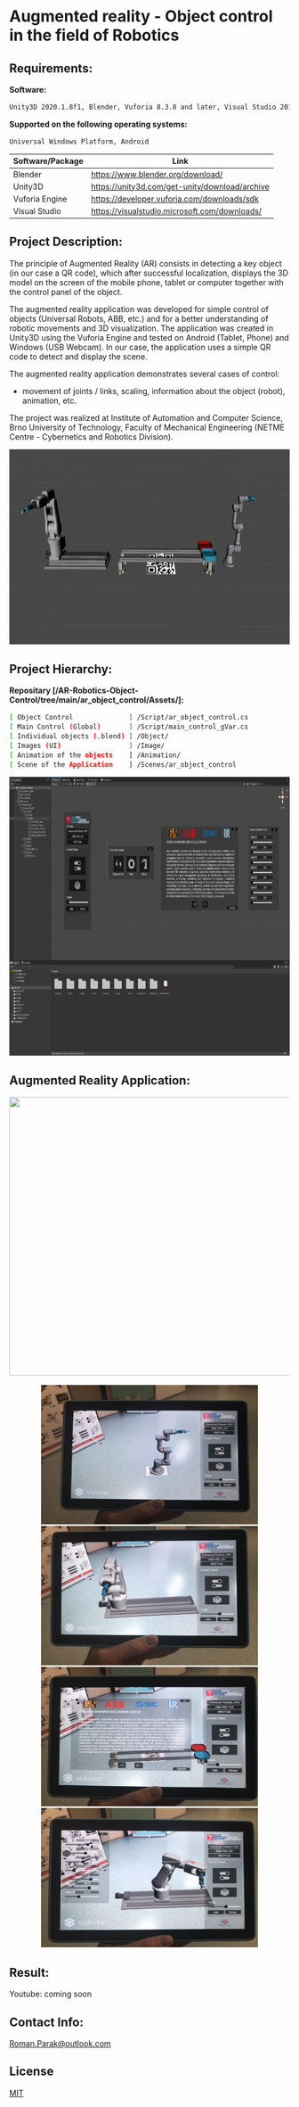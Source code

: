 # Augmented reality - Object control in the field of Robotics

## Requirements:

**Software:**
```bash
Unity3D 2020.1.8f1, Blender, Vuforia 8.3.8 and later, Visual Studio 2017/2019
```

**Supported on the following operating systems:**
```bash
Universal Windows Platform, Android
```

| Software/Package      | Link                                                                                  |
| --------------------- | ------------------------------------------------------------------------------------- |
| Blender               | https://www.blender.org/download/                                                     |
| Unity3D               | https://unity3d.com/get-unity/download/archive                                        |
| Vuforia Engine        | https://developer.vuforia.com/downloads/sdk                                           |
| Visual Studio         | https://visualstudio.microsoft.com/downloads/                                         |

## Project Description:
The principle of Augmented Reality (AR) consists in detecting a key object (in our case a QR code), which after successful localization, displays the 3D model on the screen of the mobile phone, tablet or computer together with the control panel of the object.

The augmented reality application was developed for simple control of objects (Universal Robots, ABB, etc.) and for a better understanding of robotic movements and 3D visualization. The application was created in Unity3D using the Vuforia Engine and tested on Android (Tablet, Phone) and Windows (USB Webcam). In our case, the application uses a simple QR code to detect and display the scene.

The augmented reality application demonstrates several cases of control:
- movement of joints / links, scaling, information about the object (robot), animation, etc.

The project was realized at Institute of Automation and Computer Science, Brno University of Technology, Faculty of Mechanical Engineering (NETME Centre - Cybernetics and Robotics Division).

<p align="center">
<img src="https://github.com/rparak/AR-Robotics-Object-Control/blob/main/images/2.PNG" width="700" height="350">
</p>

## Project Hierarchy:

**Repositary [/AR-Robotics-Object-Control/tree/main/ar_object_control/Assets/]:**
```bash
[ Object Control              ] /Script/ar_object_control.cs
[ Main Control (Global)       ] /Script/main_control_gVar.cs
[ Individual objects (.blend) ] /Object/
[ Images (UI)                 ] /Image/
[ Animation of the objects    ] /Animation/
[ Scene of the Application    ] /Scenes/ar_object_control
```

<p align="center">
<img src="https://github.com/rparak/AR-Robotics-Object-Control/blob/main/images/1.PNG" width="800" height="500">
</p>

## Augmented Reality Application:

<p align="center">
<img src="https://github.com/rparak/AR-Robotics-Object-Control/blob/main/images/AR_1.png" width="800" height="500">
</p>

<p align="center">
<img src="https://github.com/rparak/AR-Robotics-Object-Control/blob/main/images/ar_21.JPG" width="390" height="250">
<img src="https://github.com/rparak/AR-Robotics-Object-Control/blob/main/images/ar_22.JPG" width="390" height="250">
<img src="https://github.com/rparak/AR-Robotics-Object-Control/blob/main/images/ar_23.JPG" width="390" height="250">
<img src="https://github.com/rparak/AR-Robotics-Object-Control/blob/main/images/ar_24.JPG" width="390" height="250">
</p>


## Result:

Youtube: coming soon

## Contact Info:
Roman.Parak@outlook.com

## License
[MIT](https://choosealicense.com/licenses/mit/)
